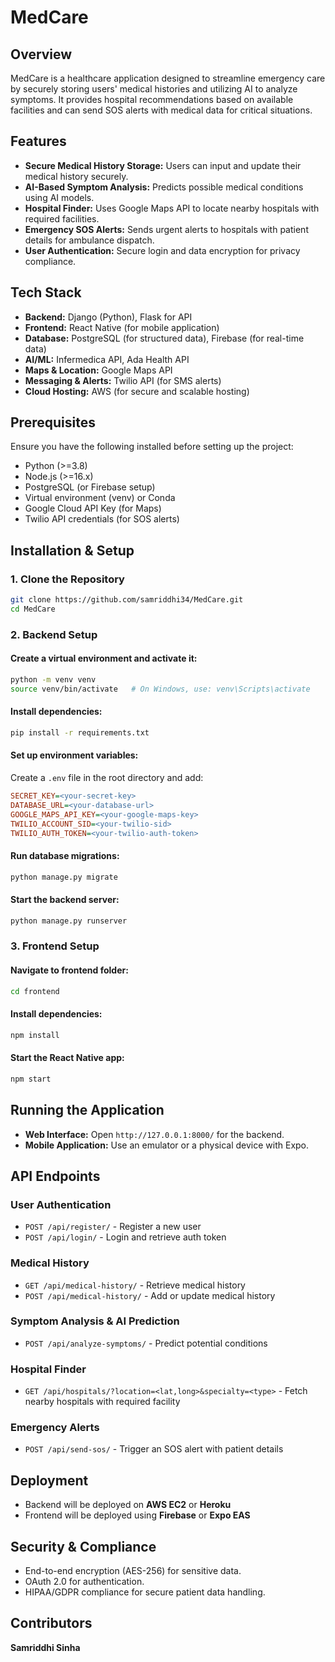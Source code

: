 
# MedCare

## Overview
MedCare is a healthcare application designed to streamline emergency care by securely storing users' medical histories and utilizing AI to analyze symptoms. It provides hospital recommendations based on available facilities and can send SOS alerts with medical data for critical situations.

## Features
- **Secure Medical History Storage:** Users can input and update their medical history securely.
- **AI-Based Symptom Analysis:** Predicts possible medical conditions using AI models.
- **Hospital Finder:** Uses Google Maps API to locate nearby hospitals with required facilities.
- **Emergency SOS Alerts:** Sends urgent alerts to hospitals with patient details for ambulance dispatch.
- **User Authentication:** Secure login and data encryption for privacy compliance.

## Tech Stack
- **Backend:** Django (Python), Flask for API
- **Frontend:** React Native (for mobile application)
- **Database:** PostgreSQL (for structured data), Firebase (for real-time data)
- **AI/ML:** Infermedica API, Ada Health API
- **Maps & Location:** Google Maps API
- **Messaging & Alerts:** Twilio API (for SMS alerts)
- **Cloud Hosting:** AWS (for secure and scalable hosting)

## Prerequisites
Ensure you have the following installed before setting up the project:
- Python (>=3.8)
- Node.js (>=16.x)
- PostgreSQL (or Firebase setup)
- Virtual environment (venv) or Conda
- Google Cloud API Key (for Maps)
- Twilio API credentials (for SOS alerts)

## Installation & Setup
### 1. Clone the Repository
```bash
git clone https://github.com/samriddhi34/MedCare.git
cd MedCare
```

### 2. Backend Setup
#### Create a virtual environment and activate it:
```bash
python -m venv venv
source venv/bin/activate   # On Windows, use: venv\Scripts\activate
```

#### Install dependencies:
```bash
pip install -r requirements.txt
```

#### Set up environment variables:
Create a `.env` file in the root directory and add:
```ini
SECRET_KEY=<your-secret-key>
DATABASE_URL=<your-database-url>
GOOGLE_MAPS_API_KEY=<your-google-maps-key>
TWILIO_ACCOUNT_SID=<your-twilio-sid>
TWILIO_AUTH_TOKEN=<your-twilio-auth-token>
```

#### Run database migrations:
```bash
python manage.py migrate
```

#### Start the backend server:
```bash
python manage.py runserver
```

### 3. Frontend Setup
#### Navigate to frontend folder:
```bash
cd frontend
```

#### Install dependencies:
```bash
npm install
```

#### Start the React Native app:
```bash
npm start
```

## Running the Application
- **Web Interface:** Open `http://127.0.0.1:8000/` for the backend.
- **Mobile Application:** Use an emulator or a physical device with Expo.

## API Endpoints
### User Authentication
- `POST /api/register/` - Register a new user
- `POST /api/login/` - Login and retrieve auth token

### Medical History
- `GET /api/medical-history/` - Retrieve medical history
- `POST /api/medical-history/` - Add or update medical history

### Symptom Analysis & AI Prediction
- `POST /api/analyze-symptoms/` - Predict potential conditions

### Hospital Finder
- `GET /api/hospitals/?location=<lat,long>&specialty=<type>` - Fetch nearby hospitals with required facility

### Emergency Alerts
- `POST /api/send-sos/` - Trigger an SOS alert with patient details

## Deployment
- Backend will be deployed on **AWS EC2** or **Heroku**
- Frontend will be deployed using **Firebase** or **Expo EAS**

## Security & Compliance
- End-to-end encryption (AES-256) for sensitive data.
- OAuth 2.0 for authentication.
- HIPAA/GDPR compliance for secure patient data handling.

## Contributors
**Samriddhi Sinha**

